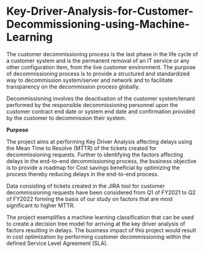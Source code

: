 # Key-Driver-Analysis-for-Customer-Decommissioning-using-Machine-Learning


The customer decommissioning process is the last phase in the life cycle of a customer system and is the permanent removal of an IT service or any other configuration item, from the live customer environment. The purpose of decommissioning process is to provide a structured and standardized way to decommission system/server and network and to facilitate transparency on the decommission process globally.

Decommissioning involves the deactivation of the customer system/tenant performed by the responsible decommissioning personnel upon the customer contract end date or system end date and confirmation provided by the customer to decommission their system. 

**Purpose**


The project aims at performing Key Driver Analysis affecting delays using the Mean Time to Resolve (MTTR) of the tickets created for decommissioning requests. Further to identifying the factors affecting delays in the end-to-end decommissioning process, the business objective is to provide a roadmap for Cost savings beneficial by optimizing the process thereby reducing delays in the end-to-end process.

Data consisting of tickets created in the JIRA tool for customer decommissioning requests have been considered from Q1 of FY2021 to Q2 of FY2022 forming the basis of our study on factors that are most significant to higher MTTR.

The project exemplifies a machine learning classification that can be used to create a decision tree model for arriving at the key driver analysis of factors resulting in delays. The business impact of this project would result in cost optimization by performing customer decommissioning within the defined Service Level Agreement (SLA). 
